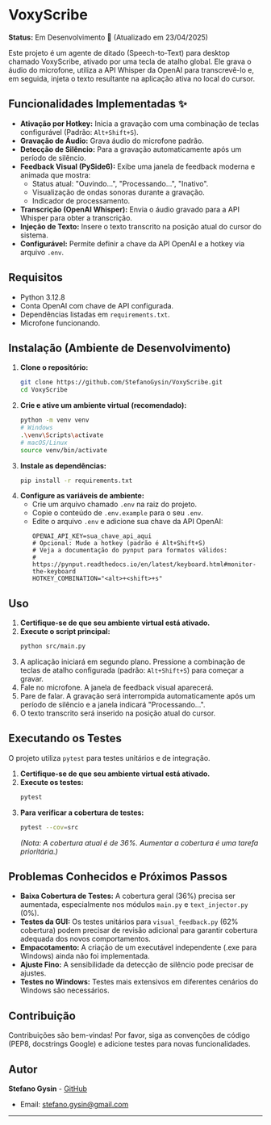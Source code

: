 # VoxyScribe

**Status:** Em Desenvolvimento 🚧 (Atualizado em 23/04/2025)

Este projeto é um agente de ditado (Speech-to-Text) para desktop chamado VoxyScribe, ativado por uma tecla de atalho global. Ele grava o áudio do microfone, utiliza a API Whisper da OpenAI para transcrevê-lo e, em seguida, injeta o texto resultante na aplicação ativa no local do cursor.

## Funcionalidades Implementadas ✨

*   **Ativação por Hotkey:** Inicia a gravação com uma combinação de teclas configurável (Padrão: `Alt+Shift+S`).
*   **Gravação de Áudio:** Grava áudio do microfone padrão.
*   **Detecção de Silêncio:** Para a gravação automaticamente após um período de silêncio.
*   **Feedback Visual (PySide6):** Exibe uma janela de feedback moderna e animada que mostra:
    *   Status atual: "Ouvindo...", "Processando...", "Inativo".
    *   Visualização de ondas sonoras durante a gravação.
    *   Indicador de processamento.
*   **Transcrição (OpenAI Whisper):** Envia o áudio gravado para a API Whisper para obter a transcrição.
*   **Injeção de Texto:** Insere o texto transcrito na posição atual do cursor do sistema.
*   **Configurável:** Permite definir a chave da API OpenAI e a hotkey via arquivo `.env`.

## Requisitos

*   Python 3.12.8
*   Conta OpenAI com chave de API configurada.
*   Dependências listadas em `requirements.txt`.
*   Microfone funcionando.

## Instalação (Ambiente de Desenvolvimento)

1.  **Clone o repositório:**
    ```bash
    git clone https://github.com/StefanoGysin/VoxyScribe.git
    cd VoxyScribe
    ```
2.  **Crie e ative um ambiente virtual (recomendado):**
    ```bash
    python -m venv venv
    # Windows
    .\venv\Scripts\activate
    # macOS/Linux
    source venv/bin/activate
    ```
3.  **Instale as dependências:**
    ```bash
    pip install -r requirements.txt
    ```
4.  **Configure as variáveis de ambiente:**
    *   Crie um arquivo chamado `.env` na raiz do projeto.
    *   Copie o conteúdo de `.env.example` para o seu `.env`.
    *   Edite o arquivo `.env` e adicione sua chave da API OpenAI:
        ```dotenv
        OPENAI_API_KEY=sua_chave_api_aqui
        # Opcional: Mude a hotkey (padrão é Alt+Shift+S)
        # Veja a documentação do pynput para formatos válidos:
        # https://pynput.readthedocs.io/en/latest/keyboard.html#monitor-the-keyboard
        HOTKEY_COMBINATION="<alt>+<shift>+s"
        ```

## Uso

1.  **Certifique-se de que seu ambiente virtual está ativado.**
2.  **Execute o script principal:**
    ```bash
    python src/main.py
    ```
3.  A aplicação iniciará em segundo plano. Pressione a combinação de teclas de atalho configurada (padrão: `Alt+Shift+S`) para começar a gravar.
4.  Fale no microfone. A janela de feedback visual aparecerá.
5.  Pare de falar. A gravação será interrompida automaticamente após um período de silêncio e a janela indicará "Processando...".
6.  O texto transcrito será inserido na posição atual do cursor.

## Executando os Testes

O projeto utiliza `pytest` para testes unitários e de integração.

1.  **Certifique-se de que seu ambiente virtual está ativado.**
2.  **Execute os testes:**
    ```bash
    pytest
    ```
3.  **Para verificar a cobertura de testes:**
    ```bash
    pytest --cov=src
    ```
    *(Nota: A cobertura atual é de 36%. Aumentar a cobertura é uma tarefa prioritária.)*

## Problemas Conhecidos e Próximos Passos

*   **Baixa Cobertura de Testes:** A cobertura geral (36%) precisa ser aumentada, especialmente nos módulos `main.py` e `text_injector.py` (0%).
*   **Testes da GUI:** Os testes unitários para `visual_feedback.py` (62% cobertura) podem precisar de revisão adicional para garantir cobertura adequada dos novos comportamentos.
*   **Empacotamento:** A criação de um executável independente (.exe para Windows) ainda não foi implementada.
*   **Ajuste Fino:** A sensibilidade da detecção de silêncio pode precisar de ajustes.
*   **Testes no Windows:** Testes mais extensivos em diferentes cenários do Windows são necessários.

## Contribuição

Contribuições são bem-vindas! Por favor, siga as convenções de código (PEP8, docstrings Google) e adicione testes para novas funcionalidades.

## Autor

**Stefano Gysin** - [GitHub](https://github.com/StefanoGysin)
- Email: stefano.gysin@gmail.com

--- 
